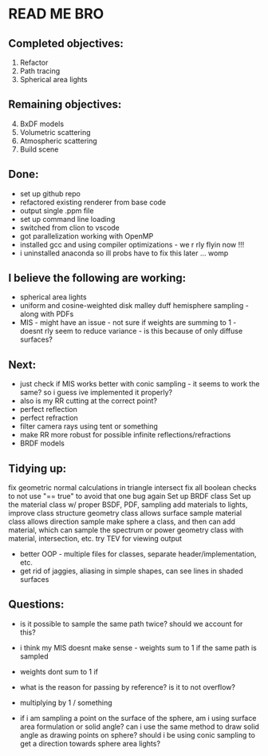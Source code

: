 # READ ME BRO

## Completed objectives:
1. Refactor
2. Path tracing
3. Spherical area lights

## Remaining objectives:
4. BxDF models
5. Volumetric scattering
6. Atmospheric scattering
7. Build scene



## Done:
* set up github repo
* refactored existing renderer from base code
* output single .ppm file
* set up command line loading
* switched from clion to vscode
* got parallelization working with OpenMP
* installed gcc and using compiler optimizations - we r rly flyin now !!!
* i uninstalled anaconda so ill probs have to fix this later ... womp

## I believe the following are working:
* spherical area lights
* uniform and cosine-weighted disk malley duff hemisphere sampling - along with PDFs
* MIS - might have an issue - not sure if weights are summing to 1 - doesnt rly seem to reduce variance - is this because of only diffuse surfaces?

## Next:
* just check if MIS works better with conic sampling - it seems to work the same? so i guess ive implemented it properly?
* also is my RR cutting at the correct point?
* perfect reflection
* perfect refraction
* filter camera rays using tent or something
* make RR more robust for possible infinite reflections/refractions
* BRDF models



## Tidying up:
fix geometric normal calculations in triangle intersect
fix all boolean checks to not use "== true" to avoid that one bug again
Set up BRDF class
Set up the material class w/ proper BSDF, PDF, sampling
add materials to lights, improve class structure
geometry class allows surface sample
material class allows direction sample
make sphere a class, and then can add material, which can sample the spectrum or power
geometry class with material, intersection, etc.
try TEV for viewing output

* better OOP - multiple files for classes, separate header/implementation, etc.
* get rid of jaggies, aliasing in simple shapes, can see lines in shaded surfaces



## Questions:
* is it possible to sample the same path twice? should we account for this?
* i think my MIS doesnt make sense - weights sum to 1 if the same path is sampled
* weights dont sum to 1 if 


* what is the reason for passing by reference? is it to not overflow?
* multiplying by 1 / something


* if i am sampling a point on the surface of the sphere, am i using surface area formulation or solid angle? can i use the same method to draw solid angle as drawing points on sphere?
should i be using conic sampling to get a direction towards sphere area lights?